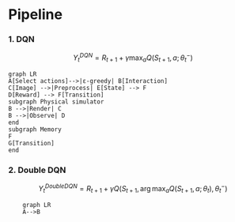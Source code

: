 # Pipeline



### 1. DQN

$$
Y_t^{DQN} = R_{t+1}+\gamma \max_a Q(S_{t+1}, a;\theta_t^-)
$$



```mermaid
graph LR
A[Select actions]-->|ε-greedy| B[Interaction]
C[Image] -->|Preprocess| E[State] --> F
D[Reward] --> F[Transition]
subgraph Physical simulator
B -->|Render| C
B -->|Observe| D
end
subgraph Memory
F
G[Transition]
end

```



### 2. Double DQN

$$
Y_t^{DoubleDQN} = R_{t+1}+\gamma Q(S_{t+1}, \arg\max_a Q(S_{t+1}, a;\theta_t), \theta_t^-)
$$



```mermaid
	graph LR
	A-->B
```

